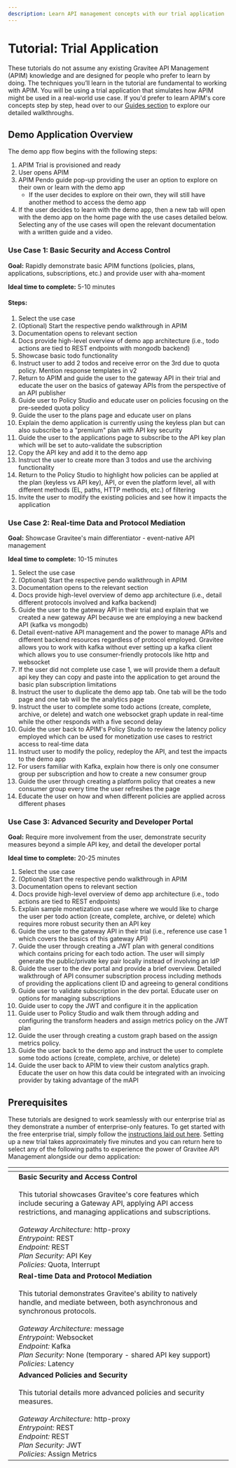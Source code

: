 ```yaml
---
description: Learn API management concepts with our trial application
---
```


# Tutorial: Trial Application

These tutorials do not assume any existing Gravitee API Management (APIM) knowledge and are designed for people who prefer to learn by doing. The techniques you’ll learn in the tutorial are fundamental to working with APIM. You will be using a trial application that simulates how APIM might be used in a real-world use case. If you'd prefer to learn APIM's core concepts step by step, head over to our [Guides section](../../guides/prologue.md) to explore our detailed walkthroughs.

## Demo Application Overview

The demo app flow begins with the following steps:

1. APIM Trial is provisioned and ready
2. User opens APIM
3. APIM Pendo guide pop-up providing the user an option to explore on their own or learn with the demo app
   * If the user decides to explore on their own, they will still have another method to access the demo app
4. If the user decides to learn with the demo app, then a new tab will open with the demo app on the home page with the use cases detailed below. Selecting any of the use cases will open the relevant documentation with a written guide and a video.

### Use Case 1: Basic Security and Access Control

**Goal:** Rapidly demonstrate basic APIM functions (policies, plans, applications, subscriptions, etc.) and provide user with aha-moment

**Ideal time to complete:** 5-10 minutes

#### Steps:

1. Select the use case
2. (Optional) Start the respective pendo walkthrough in APIM
3. Documentation opens to relevant section
4. Docs provide high-level overview of demo app architecture (i.e., todo actions are tied to REST endpoints with mongodb backend)
5. Showcase basic todo functionality
6. Instruct user to add 2 todos and receive error on the 3rd due to quota policy. Mention response templates in v2
7. Return to APIM and guide the user to the gateway API in their trial and educate the user on the basics of gateway APIs from the perspective of an API publisher
8. Guide user to Policy Studio and educate user on policies focusing on the pre-seeded quota policy
9. Guide the user to the plans page and educate user on plans
10. Explain the demo application is currently using the keyless plan but can also subscribe to a "premium" plan with API key security
11. Guide the user to the applications page to subscribe to the API key plan which will be set to auto-validate the subscription
12. Copy the API key and add it to the demo app
13. Instruct the user to create more than 3 todos and use the archiving functionality
14. Return to the Policy Studio to highlight how policies can be applied at the plan (keyless vs API key), API, or even the platform level, all with different methods (EL, paths, HTTP methods, etc.) of filtering
15. Invite the user to modify the existing policies and see how it impacts the application

### Use Case 2: Real-time Data and Protocol Mediation

**Goal:** Showcase Gravitee's main differentiator - event-native API management

**Ideal time to complete:** 10-15 minutes

1. Select the use case
2. (Optional) Start the respective pendo walkthrough in APIM
3. Documentation opens to the relevant section
4. Docs provide high-level overview of demo app architecture (i.e., detail different protocols involved and kafka backend)
5. Guide the user to the gateway API in their trial and explain that we created a new gateway API because we are employing a new backend API (kafka vs mongodb)
6. Detail event-native API management and the power to manage APIs and different backend resources regardless of protocol employed. Gravitee allows you to work with kafka without ever setting up a kafka client which allows you to use consumer-friendly protocols like http and websocket
7. If the user did not complete use case 1, we will provide them a default api key they can copy and paste into the application to get around the basic plan subscription limitations
8. Instruct the user to duplicate the demo app tab. One tab will be the todo page and one tab will be the analytics page
9. Instruct the user to complete some todo actions (create, complete, archive, or delete) and watch one websocket graph update in real-time while the other responds with a five second delay
10. Guide the user back to APIM's Policy Studio to review the latency policy employed which can be used for monetization use cases to restrict access to real-time data
11. Instruct user to modify the policy, redeploy the API, and test the impacts to the demo app
12. For users familiar with Kafka, explain how there is only one consumer group per subscription and how to create a new consumer group
13. Guide the user through creating a platform policy that creates a new consumer group every time the user refreshes the page
14. Educate the user on how and when different policies are applied across different phases

### Use Case 3: Advanced Security and Developer Portal

**Goal:** Require more involvement from the user, demonstrate security measures beyond a simple API key, and detail the developer portal

**Ideal time to complete:** 20-25 minutes

1. Select the use case
2. (Optional) Start the respective pendo walkthrough in APIM
3. Documentation opens to relevant section
4. Docs provide high-level overview of demo app architecture (i.e., todo actions are tied to REST endpoints)
5. Explain sample monetization use case where we would like to charge the user per todo action (create, complete, archive, or delete) which requires more robust security then an API key
6. Guide the user to the gateway API in their trial (i.e., reference use case 1 which covers the basics of this gateway API)
7. Guide the user through creating a JWT plan with general conditions which contains pricing for each todo action. The user will simply generate the public/private key pair locally instead of involving an IdP
8. Guide the user to the dev portal and provide a brief overview. Detailed walkthrough of API consumer subscription process including methods of providing the applications client ID and agreeing to general conditions
9. Guide user to validate subscription in the dev portal. Educate user on options for managing subscriptions
10. Guide user to copy the JWT and configure it in the application
11. Guide user to Policy Studio and walk them through adding and configuring the transform headers and assign metrics policy on the JWT plan
12. Guide the user through creating a custom graph based on the assign metrics policy.
13. Guide the user back to the demo app and instruct the user to complete some todo actions (create, complete, archive, or delete)
14. Guide the user back to APIM to view their custom analytics graph. Educate the user on how this data could be integrated with an invoicing provider by taking advantage of the mAPI

## Prerequisites

These tutorials are designed to work seamlessly with our enterprise trial as they demonstrate a number of enterprise-only features. To get started with the free enterprise trial, simply follow the [instructions laid out here](../install-and-upgrade/free-trial.md). Setting up a new trial takes approximately five minutes and you can return here to select any of the following paths to experience the power of Gravitee API Management alongside our demo application:

<table data-view="cards"><thead><tr><th></th><th></th><th></th></tr></thead><tbody><tr><td></td><td><strong>Basic Security and Access Control</strong><br><br>This tutorial showcases Gravitee's core features which include securing a Gateway API, applying API access restrictions, and managing applications and subscriptions.<br><br><em>Gateway Architecture:</em> http-proxy<br><em>Entrypoint:</em> REST<br><em>Endpoint:</em> REST<br><em>Plan Security:</em> API Key<br><em>Policies:</em> Quota, Interrupt</td><td></td></tr><tr><td></td><td><strong>Real-time Data and Protocol Mediation</strong><br><br>This tutorial demonstrates Gravitee's ability to natively handle, and mediate between, both asynchronous and synchronous protocols.<br><br><em>Gateway Architecture:</em> message<br><em>Entrypoint:</em> Websocket<br><em>Endpoint:</em> Kafka<br><em>Plan Security:</em> None (temporary - shared API key support)<br><em>Policies:</em> Latency</td><td></td></tr><tr><td></td><td><strong>Advanced Policies and Security</strong><br><br>This tutorial details more advanced policies and security measures.<br><br><em>Gateway Architecture:</em> http-proxy<br><em>Entrypoint:</em> REST<br><em>Endpoint:</em> REST<br><em>Plan Security:</em> JWT<br><em>Policies:</em> Assign Metrics</td><td></td></tr></tbody></table>
